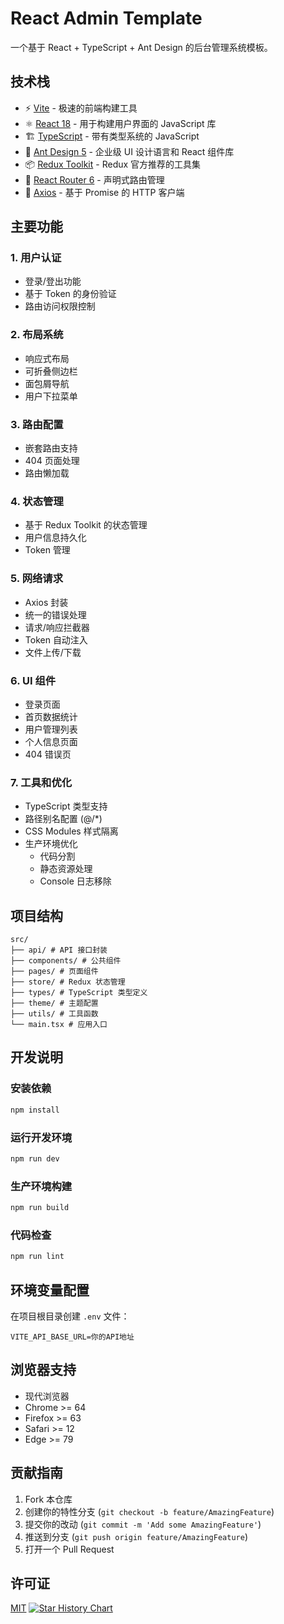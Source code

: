 # React Admin Template

一个基于 React + TypeScript + Ant Design 的后台管理系统模板。
## 技术栈

- ⚡️ [Vite](https://vitejs.dev/) - 极速的前端构建工具
- ⚛️ [React 18](https://reactjs.org/) - 用于构建用户界面的 JavaScript 库
- 🏗️ [TypeScript](https://www.typescriptlang.org/) - 带有类型系统的 JavaScript
- 🎨 [Ant Design 5](https://ant.design/) - 企业级 UI 设计语言和 React 组件库
- 📦 [Redux Toolkit](https://redux-toolkit.js.org/) - Redux 官方推荐的工具集
- 🚦 [React Router 6](https://reactrouter.com/) - 声明式路由管理
- 🔄 [Axios](https://axios-http.com/) - 基于 Promise 的 HTTP 客户端

## 主要功能

### 1. 用户认证
- 登录/登出功能
- 基于 Token 的身份验证
- 路由访问权限控制

### 2. 布局系统
- 响应式布局
- 可折叠侧边栏
- 面包屑导航
- 用户下拉菜单

### 3. 路由配置
- 嵌套路由支持
- 404 页面处理
- 路由懒加载

### 4. 状态管理
- 基于 Redux Toolkit 的状态管理
- 用户信息持久化
- Token 管理

### 5. 网络请求
- Axios 封装
- 统一的错误处理
- 请求/响应拦截器
- Token 自动注入
- 文件上传/下载

### 6. UI 组件
- 登录页面
- 首页数据统计
- 用户管理列表
- 个人信息页面
- 404 错误页

### 7. 工具和优化
- TypeScript 类型支持
- 路径别名配置 (@/*)
- CSS Modules 样式隔离
- 生产环境优化
  - 代码分割
  - 静态资源处理
  - Console 日志移除

## 项目结构 
```
src/
├── api/ # API 接口封装
├── components/ # 公共组件
├── pages/ # 页面组件
├── store/ # Redux 状态管理
├── types/ # TypeScript 类型定义
├── theme/ # 主题配置
├── utils/ # 工具函数
└── main.tsx # 应用入口
```

## 开发说明

### 安装依赖
```bash
npm install
```

### 运行开发环境
```bash
npm run dev
```

### 生产环境构建
```bash
npm run build
```

### 代码检查
```bash
npm run lint
```

## 环境变量配置

在项目根目录创建 `.env` 文件：

```env
VITE_API_BASE_URL=你的API地址
```

## 浏览器支持

- 现代浏览器
- Chrome >= 64
- Firefox >= 63
- Safari >= 12
- Edge >= 79

## 贡献指南

1. Fork 本仓库
2. 创建你的特性分支 (`git checkout -b feature/AmazingFeature`)
3. 提交你的改动 (`git commit -m 'Add some AmazingFeature'`)
4. 推送到分支 (`git push origin feature/AmazingFeature`)
5. 打开一个 Pull Request

## 许可证

[MIT](LICENSE)
[![Star History Chart](https://api.star-history.com/svg?repos=zoowayss/react-admin&type=Date)](https://star-history.com/#zoowayss/react-admin&Date)
